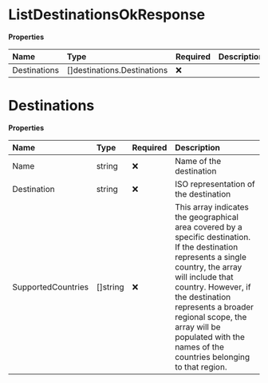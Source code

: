 # ListDestinationsOkResponse

**Properties**

| Name         | Type                        | Required | Description |
| :----------- | :-------------------------- | :------- | :---------- |
| Destinations | []destinations.Destinations | ❌       |             |

# Destinations

**Properties**

| Name               | Type     | Required | Description                                                                                                                                                                                                                                                                                                               |
| :----------------- | :------- | :------- | :------------------------------------------------------------------------------------------------------------------------------------------------------------------------------------------------------------------------------------------------------------------------------------------------------------------------ |
| Name               | string   | ❌       | Name of the destination                                                                                                                                                                                                                                                                                                   |
| Destination        | string   | ❌       | ISO representation of the destination                                                                                                                                                                                                                                                                                     |
| SupportedCountries | []string | ❌       | This array indicates the geographical area covered by a specific destination. If the destination represents a single country, the array will include that country. However, if the destination represents a broader regional scope, the array will be populated with the names of the countries belonging to that region. |
